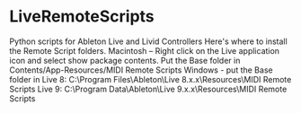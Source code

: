 LiveRemoteScripts
=================

Python scripts for Ableton Live and Livid Controllers
Here's where to install the Remote Script folders. 
Macintosh – Right click on the Live application icon and select show package contents. Put the Base folder in Contents/App-Resources/MIDI Remote Scripts
Windows - put the Base folder in 
          Live 8: C:\Program Files\Ableton\Live 8.x.x\Resources\MIDI Remote Scripts
          Live 9: C:\Program Data\Ableton\Live 9.x.x\Resources\MIDI Remote Scripts
          
  
